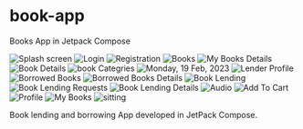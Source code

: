 # book-app
Books App in Jetpack Compose

![Splash screen](https://github.com/realusmanhaider/book-app/assets/66202873/89253156-35d5-4853-ba7f-dbf01947f468)
![Login](https://github.com/realusmanhaider/book-app/assets/66202873/da8dc861-2ed0-4e0f-bb0a-452fa80a606e)
![Registration](https://github.com/realusmanhaider/book-app/assets/66202873/cd710f0e-8f67-4926-81bd-8382eaae9e52)
![Books](https://github.com/realusmanhaider/book-app/assets/66202873/4ba06dd8-b9ba-482d-b374-6d547ff95189)
![My Books Details](https://github.com/realusmanhaider/book-app/assets/66202873/24c89846-fd8e-4e48-be1d-2a4f6cce7e94)
![Book Details](https://github.com/realusmanhaider/book-app/assets/66202873/2178536f-9f48-4cb5-bed3-2c0452db383a)
![book Categries](https://github.com/realusmanhaider/book-app/assets/66202873/601aa55a-0219-4bce-a618-9b45ed6582ad)
![Monday, 19 Feb, 2023](https://github.com/realusmanhaider/book-app/assets/66202873/91bf59f9-caba-4e3b-8fe5-769406236e68)
![Lender Profile](https://github.com/realusmanhaider/book-app/assets/66202873/2c4ca349-efb5-4870-8753-d8e713f6450d)
![Borrowed Books](https://github.com/realusmanhaider/book-app/assets/66202873/1d308905-e7a6-4e76-a893-ab2bbaeb2d8a)
![Borrowed Books Details](https://github.com/realusmanhaider/book-app/assets/66202873/5812016b-c98e-4122-b07f-fe2c5b43e667)
![Book Lending](https://github.com/realusmanhaider/book-app/assets/66202873/430d98c7-3b64-4894-88cf-888c539d23ca)
![Book Lending Requests](https://github.com/realusmanhaider/book-app/assets/66202873/60e26e8f-f866-4ec3-baec-c43116f4e553)
![Book Lending Details](https://github.com/realusmanhaider/book-app/assets/66202873/4d98c154-94cd-46d8-964e-491bce47140e)
![Audio](https://github.com/realusmanhaider/book-app/assets/66202873/101c0f95-f848-4998-a256-974025deb3fb)
![Add To Cart](https://github.com/realusmanhaider/book-app/assets/66202873/fae94660-f045-4179-b384-c05ded867ff8)
![Profile](https://github.com/realusmanhaider/book-app/assets/66202873/fbc12bd7-1372-4073-aefe-d8454d77a2a5)
![My Books](https://github.com/realusmanhaider/book-app/assets/66202873/1b5f4f6b-9f07-436b-9b65-255471f23047)
![sitting](https://github.com/realusmanhaider/book-app/assets/66202873/b3677b12-87a6-4c3f-9052-f6b166e44318)

Book lending and borrowing App developed in JetPack Compose.

